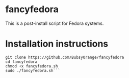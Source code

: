 # fancyfedora

This is a post-install script for Fedora systems.

# Installation instructions
```
git clone https://github.com/BubsyOrange/fancyfedora
cd fancyfedora
chmod +x fancyfedora.sh
sudo ./fancyfedora.sh```
